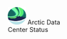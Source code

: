 <style>
    html, body {
         margin: 0px;
         padding: 0px;
         height: 100%;
         width: 100%
     }
    .container {
        display: grid;
        height: 100%;
        width: 100%;
        grid-template-columns: repeat(3, 1fr [col-start]);
        grid-template-rows: repeat(3, 1fr [row-start]);
        grid-column-gap: 10px;
        grid-row-gap: 10px;
        align-items: center;
        justify-items: center;
    }
    .item {
        grid-column-start: 2;
        grid-column-end: 3;
        grid-row-start: 2;
        grid-row-end: 2;
    }
    #adc-logo {
        width: 25%;
        height:25%;
        border: 1px;
    }
</style>

<article id="button-grid" class="container">
    <section class="item">
        <img id="adc-logo" src="./arctic-logo.png" alt="" />
        Arctic Data Center Status
    </section>
</article>
